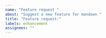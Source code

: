 ```yaml
---
name: "Feature request "
about: "Suggest a new feature for mandown "
title: "Feature request:"
labels: enhancement
assignees: ""
---
```


